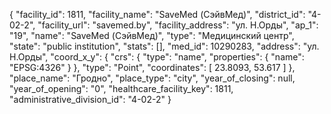 {
    "facility_id": 1811,
    "facility_name": "SaveMed (СэйвМед)",
    "district_id": "4-02-2",
    "facility_url": "savemed.by",
    "facility_address": "ул. Н.Орды",
    "ap_1": "19",
    "name": "SaveMed (СэйвМед)",
    "type": "Медицинский центр",
    "state": "public institution",
    "stats": [],
    "med_id": 10290283,
    "address": "ул. Н.Орды",
    "coord_x_y": {
        "crs": {
            "type": "name",
            "properties": {
                "name": "EPSG:4326"
            }
        },
        "type": "Point",
        "coordinates": [
            23.8093,
            53.617
        ]
    },
    "place_name": "Гродно",
    "place_type": "city",
    "year_of_closing": null,
    "year_of_opening": "0",
    "healthcare_facility_key": 1811,
    "administrative_division_id": "4-02-2"
}